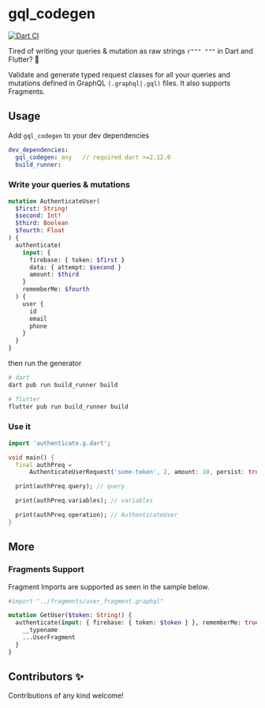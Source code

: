 # gql_codegen

[![Dart CI](https://github.com/codekeyz/gql_codegen/workflows/Dart/badge.svg)](https://github.com/codekeyz/gql_codegen/actions/workflows/dart.yml)

Tired of writing your queries & mutation as raw strings `r""" """` in Dart and Flutter? 👋

Validate and generate typed request classes for all your queries and mutations defined in GraphQL `(.graphql|.gql)` files. It also supports Fragments.

## Usage

Add `gql_codegen` to your dev dependencies

```yaml
dev_dependencies:
  gql_codegen: any   // required dart >=2.12.0
  build_runner:
```

### Write your queries & mutations

```graphql
mutation AuthenticateUser(
  $first: String!
  $second: Int!
  $third: Boolean
  $fourth: Float
) {
  authenticate(
    input: {
      firebase: { token: $first }
      data: { attempt: $second }
      amount: $third
    }
    rememberMe: $fourth
  ) {
    user {
      id
      email
      phone
    }
  }
}
```

then run the generator

```sh
# dart
dart pub run build_runner build

# flutter
flutter pub run build_runner build
```

### Use it

```dart
import 'authenticate.g.dart';

void main() {
  final authPreq =
      AuthenticateUserRequest('some-token', 2, amount: 10, persist: true);

  print(authPreq.query); // query

  print(authPreq.variables); // variables

  print(authPreq.operation); // AuthenticateUser
}
```

## More

### Fragments Support

Fragment Imports are supported as seen in the sample below.

```graphql
#import "../fragments/user_fragment.graphql"

mutation GetUser($token: String!) {
  authenticate(input: { firebase: { token: $token } }, rememberMe: true) {
    __typename
    ...UserFragment
  }
}
```

## Contributors ✨

Contributions of any kind welcome!
